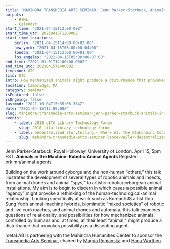 ```yaml
---
title: 'MAHINDRA TRANSMEDIA ARTS SEMINAR: Jenn Parker-Starbuck, Animals in the Machine: Robotic Animal Agents'
outputs:
    - HTML
    - Calendar
start_time: "2021-04-15T12:00:00Z"
start_time_utc: 20210415T120000Z
start_time_locations:
    berlin: "2021-04-15T14:00:00+02:00"
    new_york: "2021-04-15T08:00:00-04:00"
    london: "2021-04-15T13:00:00+01:00"
    los_angeles: "2021-04-15T05:00:00-07:00"
end_time: "2021-01-01T12:00:00.000Z"
end_time_utc: 20210415T140000Z
timezone: UTC
tzid: UTC
intro: How mechanized animals might produce a disturbance that provokes possibility.
location: Cambridge, MA
category: seminar
isFeatured: false
isOngoing: false
lastmod: "2021-10-04T15:35:08.384Z"
date: "2021-04-15T12:00:00Z"
slug: mahindra-transmedia-arts-seminar-jenn-parker-starbuck-animals-in-the-machine-robotic-animal-agents
events:
    - label: 2018 LITA Library Technology Forum
      slug: 2018-lita-library-technology-forum
    - label: Decentralized Storytelling — Where AI, the Blokchain, Code, and the Metaverse Connect
      slug: mahindra-transmedia-arts-seminar-lance-weiler-decentralized-storytelling-where-ai-the-blokchain-code-and-the-metaverse-connect
---
```

Jenn Parker-Starbuck, Royal Holloway, University of London. April 15, 5pm EST.
**Animals in the Machine: Robotic Animal Agents**
Register:  brk.mn/animal-agents

Building on the work around cyborgs and the non-human “others,” this talk illustrates the development of several types of robotic animals and insects, from animal drones and animal “spys,” to artistic robotic/cyborgean animal installations. My aim is to begin to discern in which cases a possible animal “agency” might provoke a rethinking of the human-technological-animal relationship. Looking specifically at work such as Korean/US artist Doo Sung Yoo’s animal-machine hybrids, biomimetic “mixed societies” of robotic and live cockroaches, and animal drones and automata, this talk examines questions of relationality, and possibilities for how mechanized animals, controlled by humans and, at times, at their least “animal,” might produce a disturbance that provokes possibility as a dissenting agent.

metaLAB is partnering with the Mahindra Humanities Center to sponsor the [Transmedia Arts Seminar](https://mahindrahumanities.fas.harvard.edu/transmedia-arts), chaired by [Magda Romanska](https://mahindrahumanities.fas.harvard.edu/people/magda-romanska) and [Hana Worthen](https://mahindrahumanities.fas.harvard.edu/people/hana-worthen).